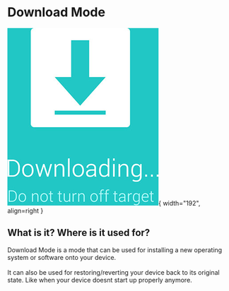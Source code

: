 # Download Mode
![Downloading](../../../assets/images/samsung/dl-mode/download_L.jpg){ width="192", align=right }

## What is it? Where is it used for?
Download Mode is a mode that can be used for installing a new operating system or software onto your device.<br>
<br>
It can also be used for restoring/reverting your device back to its original state. Like when your device doesnt start up properly anymore.
